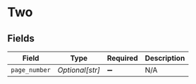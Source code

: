 # Two


## Fields

| Field              | Type               | Required           | Description        |
| ------------------ | ------------------ | ------------------ | ------------------ |
| `page_number`      | *Optional[str]*    | :heavy_minus_sign: | N/A                |